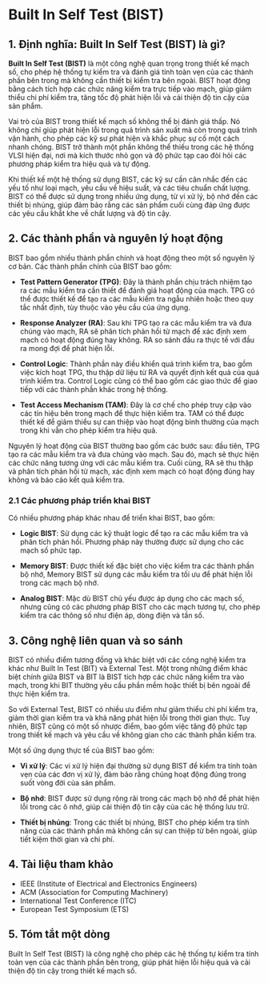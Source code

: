 # Built In Self Test (BIST)

## 1. Định nghĩa: **Built In Self Test (BIST)** là gì?
**Built In Self Test (BIST)** là một công nghệ quan trọng trong thiết kế mạch số, cho phép hệ thống tự kiểm tra và đánh giá tính toàn vẹn của các thành phần bên trong mà không cần thiết bị kiểm tra bên ngoài. BIST hoạt động bằng cách tích hợp các chức năng kiểm tra trực tiếp vào mạch, giúp giảm thiểu chi phí kiểm tra, tăng tốc độ phát hiện lỗi và cải thiện độ tin cậy của sản phẩm.

Vai trò của BIST trong thiết kế mạch số không thể bị đánh giá thấp. Nó không chỉ giúp phát hiện lỗi trong quá trình sản xuất mà còn trong quá trình vận hành, cho phép các kỹ sư phát hiện và khắc phục sự cố một cách nhanh chóng. BIST trở thành một phần không thể thiếu trong các hệ thống VLSI hiện đại, nơi mà kích thước nhỏ gọn và độ phức tạp cao đòi hỏi các phương pháp kiểm tra hiệu quả và tự động.

Khi thiết kế một hệ thống sử dụng BIST, các kỹ sư cần cân nhắc đến các yếu tố như loại mạch, yêu cầu về hiệu suất, và các tiêu chuẩn chất lượng. BIST có thể được sử dụng trong nhiều ứng dụng, từ vi xử lý, bộ nhớ đến các thiết bị nhúng, giúp đảm bảo rằng các sản phẩm cuối cùng đáp ứng được các yêu cầu khắt khe về chất lượng và độ tin cậy.

## 2. Các thành phần và nguyên lý hoạt động
BIST bao gồm nhiều thành phần chính và hoạt động theo một số nguyên lý cơ bản. Các thành phần chính của BIST bao gồm:

- **Test Pattern Generator (TPG)**: Đây là thành phần chịu trách nhiệm tạo ra các mẫu kiểm tra cần thiết để đánh giá hoạt động của mạch. TPG có thể được thiết kế để tạo ra các mẫu kiểm tra ngẫu nhiên hoặc theo quy tắc nhất định, tùy thuộc vào yêu cầu của ứng dụng.

- **Response Analyzer (RA)**: Sau khi TPG tạo ra các mẫu kiểm tra và đưa chúng vào mạch, RA sẽ phân tích phản hồi từ mạch để xác định xem mạch có hoạt động đúng hay không. RA so sánh đầu ra thực tế với đầu ra mong đợi để phát hiện lỗi.

- **Control Logic**: Thành phần này điều khiển quá trình kiểm tra, bao gồm việc kích hoạt TPG, thu thập dữ liệu từ RA và quyết định kết quả của quá trình kiểm tra. Control Logic cũng có thể bao gồm các giao thức để giao tiếp với các thành phần khác trong hệ thống.

- **Test Access Mechanism (TAM)**: Đây là cơ chế cho phép truy cập vào các tín hiệu bên trong mạch để thực hiện kiểm tra. TAM có thể được thiết kế để giảm thiểu sự can thiệp vào hoạt động bình thường của mạch trong khi vẫn cho phép kiểm tra hiệu quả.

Nguyên lý hoạt động của BIST thường bao gồm các bước sau: đầu tiên, TPG tạo ra các mẫu kiểm tra và đưa chúng vào mạch. Sau đó, mạch sẽ thực hiện các chức năng tương ứng với các mẫu kiểm tra. Cuối cùng, RA sẽ thu thập và phân tích phản hồi từ mạch, xác định xem mạch có hoạt động đúng hay không và báo cáo kết quả kiểm tra.

### 2.1 Các phương pháp triển khai BIST
Có nhiều phương pháp khác nhau để triển khai BIST, bao gồm:

- **Logic BIST**: Sử dụng các kỹ thuật logic để tạo ra các mẫu kiểm tra và phân tích phản hồi. Phương pháp này thường được sử dụng cho các mạch số phức tạp.

- **Memory BIST**: Được thiết kế đặc biệt cho việc kiểm tra các thành phần bộ nhớ, Memory BIST sử dụng các mẫu kiểm tra tối ưu để phát hiện lỗi trong các mạch bộ nhớ.

- **Analog BIST**: Mặc dù BIST chủ yếu được áp dụng cho các mạch số, nhưng cũng có các phương pháp BIST cho các mạch tương tự, cho phép kiểm tra các thông số như điện áp, dòng điện và tần số.

## 3. Công nghệ liên quan và so sánh
BIST có nhiều điểm tương đồng và khác biệt với các công nghệ kiểm tra khác như Built In Test (BIT) và External Test. Một trong những điểm khác biệt chính giữa BIST và BIT là BIST tích hợp các chức năng kiểm tra vào mạch, trong khi BIT thường yêu cầu phần mềm hoặc thiết bị bên ngoài để thực hiện kiểm tra.

So với External Test, BIST có nhiều ưu điểm như giảm thiểu chi phí kiểm tra, giảm thời gian kiểm tra và khả năng phát hiện lỗi trong thời gian thực. Tuy nhiên, BIST cũng có một số nhược điểm, bao gồm việc tăng độ phức tạp trong thiết kế mạch và yêu cầu về không gian cho các thành phần kiểm tra.

Một số ứng dụng thực tế của BIST bao gồm:

- **Vi xử lý**: Các vi xử lý hiện đại thường sử dụng BIST để kiểm tra tính toàn vẹn của các đơn vị xử lý, đảm bảo rằng chúng hoạt động đúng trong suốt vòng đời của sản phẩm.

- **Bộ nhớ**: BIST được sử dụng rộng rãi trong các mạch bộ nhớ để phát hiện lỗi trong các ô nhớ, giúp cải thiện độ tin cậy của các hệ thống lưu trữ.

- **Thiết bị nhúng**: Trong các thiết bị nhúng, BIST cho phép kiểm tra tính năng của các thành phần mà không cần sự can thiệp từ bên ngoài, giúp tiết kiệm thời gian và chi phí.

## 4. Tài liệu tham khảo
- IEEE (Institute of Electrical and Electronics Engineers)
- ACM (Association for Computing Machinery)
- International Test Conference (ITC)
- European Test Symposium (ETS)

## 5. Tóm tắt một dòng
Built In Self Test (BIST) là công nghệ cho phép các hệ thống tự kiểm tra tính toàn vẹn của các thành phần bên trong, giúp phát hiện lỗi hiệu quả và cải thiện độ tin cậy trong thiết kế mạch số.